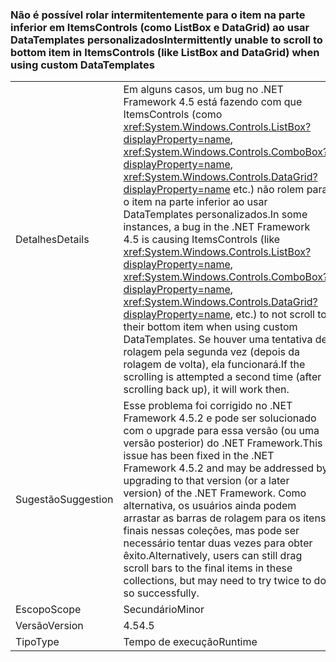 ### <a name="intermittently-unable-to-scroll-to-bottom-item-in-itemscontrols-like-listbox-and-datagrid-when-using-custom-datatemplates"></a><span data-ttu-id="5c221-101">Não é possível rolar intermitentemente para o item na parte inferior em ItemsControls (como ListBox e DataGrid) ao usar DataTemplates personalizados</span><span class="sxs-lookup"><span data-stu-id="5c221-101">Intermittently unable to scroll to bottom item in ItemsControls (like ListBox and DataGrid) when using custom DataTemplates</span></span>

|   |   |
|---|---|
|<span data-ttu-id="5c221-102">Detalhes</span><span class="sxs-lookup"><span data-stu-id="5c221-102">Details</span></span>|<span data-ttu-id="5c221-103">Em alguns casos, um bug no .NET Framework 4.5 está fazendo com que ItemsControls (como <xref:System.Windows.Controls.ListBox?displayProperty=name>, <xref:System.Windows.Controls.ComboBox?displayProperty=name>, <xref:System.Windows.Controls.DataGrid?displayProperty=name> etc.) não rolem para o item na parte inferior ao usar DataTemplates personalizados.</span><span class="sxs-lookup"><span data-stu-id="5c221-103">In some instances, a bug in the .NET Framework 4.5 is causing ItemsControls (like <xref:System.Windows.Controls.ListBox?displayProperty=name>, <xref:System.Windows.Controls.ComboBox?displayProperty=name>, <xref:System.Windows.Controls.DataGrid?displayProperty=name>, etc.) to not scroll to their bottom item when using custom DataTemplates.</span></span> <span data-ttu-id="5c221-104">Se houver uma tentativa de rolagem pela segunda vez (depois da rolagem de volta), ela funcionará.</span><span class="sxs-lookup"><span data-stu-id="5c221-104">If the scrolling is attempted a second time (after scrolling back up), it will work then.</span></span>|
|<span data-ttu-id="5c221-105">Sugestão</span><span class="sxs-lookup"><span data-stu-id="5c221-105">Suggestion</span></span>|<span data-ttu-id="5c221-106">Esse problema foi corrigido no .NET Framework 4.5.2 e pode ser solucionado com o upgrade para essa versão (ou uma versão posterior) do .NET Framework.</span><span class="sxs-lookup"><span data-stu-id="5c221-106">This issue has been fixed in the .NET Framework 4.5.2 and may be addressed by upgrading to that version (or a later version) of the .NET Framework.</span></span> <span data-ttu-id="5c221-107">Como alternativa, os usuários ainda podem arrastar as barras de rolagem para os itens finais nessas coleções, mas pode ser necessário tentar duas vezes para obter êxito.</span><span class="sxs-lookup"><span data-stu-id="5c221-107">Alternatively, users can still drag scroll bars to the final items in these collections, but may need to try twice to do so successfully.</span></span>|
|<span data-ttu-id="5c221-108">Escopo</span><span class="sxs-lookup"><span data-stu-id="5c221-108">Scope</span></span>|<span data-ttu-id="5c221-109">Secundário</span><span class="sxs-lookup"><span data-stu-id="5c221-109">Minor</span></span>|
|<span data-ttu-id="5c221-110">Versão</span><span class="sxs-lookup"><span data-stu-id="5c221-110">Version</span></span>|<span data-ttu-id="5c221-111">4.5</span><span class="sxs-lookup"><span data-stu-id="5c221-111">4.5</span></span>|
|<span data-ttu-id="5c221-112">Tipo</span><span class="sxs-lookup"><span data-stu-id="5c221-112">Type</span></span>|<span data-ttu-id="5c221-113">Tempo de execução</span><span class="sxs-lookup"><span data-stu-id="5c221-113">Runtime</span></span>|

